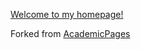 [Welcome to my homepage!](https://michelangeloconserva.github.io/)

Forked from [AcademicPages](academicpages/academicpages.github.io)